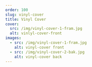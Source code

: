 ```yaml
---
order: 100
slug: vinyl-cover
title: Vinyl Cover
cover:
  src: /img/vinyl-cover-1-fram.jpg
  alt: vinlyl-cover-front
images:
  - src: /img/vinyl-cover-1-fram.jpg
    alt: vinyl-cover front
  - src: /img/vinyl-cover-2-bak.jpg
    alt: vinyl-cover back
---
```

